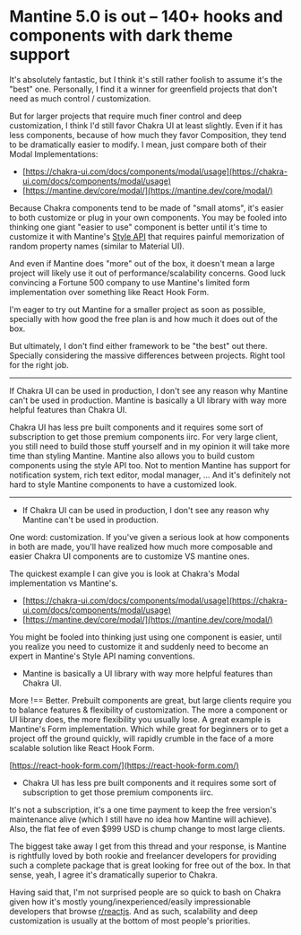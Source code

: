 # Mantine 5.0 is out – 140+ hooks and components with dark theme support

It's absolutely fantastic, but I think it's still rather foolish to assume it's the "best" one. Personally, I find it a winner for greenfield projects that don't need as much control / customization.

But for larger projects that require much finer control and deep customization, I think I'd still favor Chakra UI at least slightly. Even if it has less components, because of how much they favor Composition, they tend to be dramatically easier to modify. I mean, just compare both of their Modal Implementations:

- [https://chakra-ui.com/docs/components/modal/usage](https://chakra-ui.com/docs/components/modal/usage)
- [https://mantine.dev/core/modal/](https://mantine.dev/core/modal/)

Because Chakra components tend to be made of "small atoms", it's easier to both customize or plug in your own components. You may be fooled into thinking one giant "easier to use" component is better until it's time to customize it with Mantine's [Style API](https://mantine.dev/styles/styles-api/) that requires painful memorization of random property names (similar to Material UI).

And even if Mantine does "more" out of the box, it doesn't mean a large project will likely use it out of performance/scalability concerns. Good luck convincing a Fortune 500 company to use Mantine's limited form implementation over something like React Hook Form.

I'm eager to try out Mantine for a smaller project as soon as possible, specially with how good the free plan is and how much it does out of the box.

But ultimately, I don't find either framework to be "the best" out there. Specially considering the massive differences between projects. Right tool for the right job.
* * *
If Chakra UI can be used in production, I don't see any reason why Mantine can't be used in production. Mantine is basically a UI library with way more helpful features than Chakra UI.

Chakra UI has less pre built components and it requires some sort of subscription to get those premium components iirc. For very large client, you still need to build those stuff yourself and in my opinion it will take more time than styling Mantine. Mantine also allows you to build custom components using the style API too. Not to mention Mantine has support for notification system, rich text editor, modal manager, ... And it's definitely not hard to style Mantine components to have a customized look.
* * *
- If Chakra UI can be used in production, I don't see any reason why Mantine can't be used in production.

One word: customization. If you've given a serious look at how components in both are made, you'll have realized how much more composable and easier Chakra UI components are to customize VS mantine ones.

The quickest example I can give you is look at Chakra's Modal implementation vs Mantine's.

- [https://chakra-ui.com/docs/components/modal/usage](https://chakra-ui.com/docs/components/modal/usage)
- [https://mantine.dev/core/modal/](https://mantine.dev/core/modal/)

You might be fooled into thinking just using one component is easier, until you realize you need to customize it and suddenly need to become an expert in Mantine's Style API naming conventions.

- Mantine is basically a UI library with way more helpful features than Chakra UI.

More !== Better. Prebuilt components are great, but large clients require you to balance features & flexibility of customization. The more a component or UI library does, the more flexibility you usually lose. A great example is Mantine's Form implementation. Which while great for beginners or to get a project off the ground quickly, will rapidly crumble in the face of a more scalable solution like React Hook Form.

[https://react-hook-form.com/](https://react-hook-form.com/)

- Chakra UI has less pre built components and it requires some sort of subscription to get those premium components iirc.

It's not a subscription, it's a one time payment to keep the free version's maintenance alive (which I still have no idea how Mantine will achieve). Also, the flat fee of even $999 USD is chump change to most large clients.

The biggest take away I get from this thread and your response, is Mantine is rightfully loved by both rookie and freelancer developers for providing such a complete package that is great looking for free out of the box. In that sense, yeah, I agree it's dramatically superior to Chakra.

Having said that, I'm not surprised people are so quick to bash on Chakra given how it's mostly young/inexperienced/easily impressionable developers that browse [r/reactjs](https://www.reddit.com/r/reactjs/). And as such, scalability and deep customization is usually at the bottom of most people's priorities.